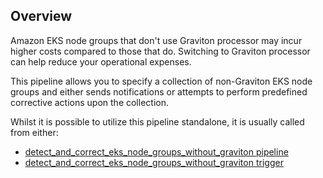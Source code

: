 ## Overview

Amazon EKS node groups that don't use Graviton processor may incur higher costs compared to those that do. Switching to Graviton processor can help reduce your operational expenses.

This pipeline allows you to specify a collection of non-Graviton EKS node groups and either sends notifications or attempts to perform predefined corrective actions upon the collection.

Whilst it is possible to utilize this pipeline standalone, it is usually called from either:

- [detect_and_correct_eks_node_groups_without_graviton pipeline](https://hub.flowpipe.io/mods/turbot/aws_thrifty/pipelines/aws_thrifty.pipeline.detect_and_correct_eks_node_groups_without_graviton)
- [detect_and_correct_eks_node_groups_without_graviton trigger](https://hub.flowpipe.io/mods/turbot/aws_thrifty/triggers/aws_thrifty.trigger.query.detect_and_correct_eks_node_groups_without_graviton)
